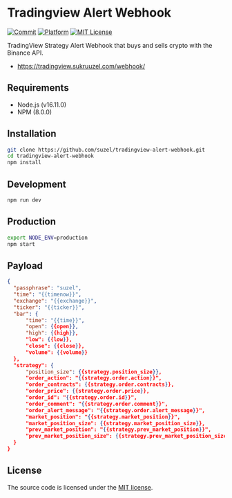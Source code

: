 # Tradingview Alert Webhook

[![Commit][commit-image]][commit-url]
[![Platform][platform-image]][platform-url]
[![MIT License][license-image]][license-url]

TradingView Strategy Alert Webhook that buys and sells crypto with the Binance API.

- https://tradingview.sukruuzel.com/webhook/

## Requirements

- Node.js (v16.11.0)
- NPM (8.0.0)

## Installation

```sh
git clone https://github.com/suzel/tradingview-alert-webhook.git
cd tradingview-alert-webhook
npm install
```

## Development

```sh
npm run dev
```

## Production

```sh
export NODE_ENV=production
npm start
```

## Payload

```json
{
  "passphrase": "suzel",
  "time": "{{timenow}}",
  "exchange": "{{exchange}}",
  "ticker": "{{ticker}}",
  "bar": {
      "time": "{{time}}",
      "open": {{open}},
      "high": {{high}},
      "low": {{low}},
      "close": {{close}},
      "volume": {{volume}}
  },
  "strategy": {
      "position_size": {{strategy.position_size}},
      "order_action": "{{strategy.order.action}}",
      "order_contracts": {{strategy.order.contracts}},
      "order_price": {{strategy.order.price}},
      "order_id": "{{strategy.order.id}}",
      "order_comment": "{{strategy.order.comment}}",
      "order_alert_message": "{{strategy.order.alert_message}}",
      "market_position": "{{strategy.market_position}}",
      "market_position_size": {{strategy.market_position_size}},
      "prev_market_position": "{{strategy.prev_market_position}}",
      "prev_market_position_size": {{strategy.prev_market_position_size}}
  }
}
```

## License

The source code is licensed under the [MIT license](LICENSE).

[commit-image]: https://img.shields.io/github/last-commit/suzel/tradingview-alert-webhook?style=flat-square
[commit-url]: https://github.com/suzel/tradingview-alert-webhook/commits/master
[platform-image]: https://img.shields.io/badge/macOS-gray?style=flat-square&logo=apple&&logoColor=white
[platform-url]: https://www.apple.com/macos
[license-image]: https://img.shields.io/github/license/suzel/tradingview-alert-webhook?color=blue&style=flat-square
[license-url]: LICENSE
